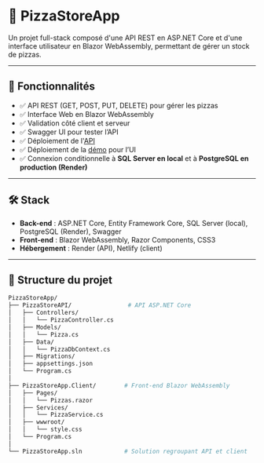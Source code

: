 ﻿# 🍕 PizzaStoreApp

Un projet full-stack composé d'une API REST en ASP.NET Core et d'une interface utilisateur en Blazor WebAssembly, permettant de gérer un stock de pizzas.

---

## 🚀 Fonctionnalités

- ✅ API REST (GET, POST, PUT, DELETE) pour gérer les pizzas
- ✅ Interface Web en Blazor WebAssembly
- ✅ Validation côté client et serveur
- ✅ Swagger UI pour tester l’API
- ✅ Déploiement de l'[API]([https://render.com/](https://pizzastoreapi.onrender.com/api/pizza)) 
- ✅ Déploiement de la [démo](https://pizzastoreapp.netlify.app/) pour l’UI
- ✅ Connexion conditionnelle à **SQL Server en local** et à **PostgreSQL en production (Render)**

---

## 🛠️ Stack

- **Back-end** : ASP.NET Core, Entity Framework Core, SQL Server (local), PostgreSQL (Render), Swagger
- **Front-end** : Blazor WebAssembly, Razor Components, CSS3
- **Hébergement** : Render (API), Netlify (client)

---

## 📁 Structure du projet

```bash
PizzaStoreApp/
├── PizzaStoreAPI/                # API ASP.NET Core
│   ├── Controllers/
│   │   └── PizzaController.cs
│   ├── Models/
│   │   └── Pizza.cs
│   ├── Data/
│   │   └── PizzaDbContext.cs
│   ├── Migrations/
│   ├── appsettings.json
│   └── Program.cs
│
├── PizzaStoreApp.Client/        # Front-end Blazor WebAssembly
│   ├── Pages/
│   │   └── Pizzas.razor
│   ├── Services/
│   │   └── PizzaService.cs
│   ├── wwwroot/
│   │   └── style.css
│   └── Program.cs
│
└── PizzaStoreApp.sln            # Solution regroupant API et client
